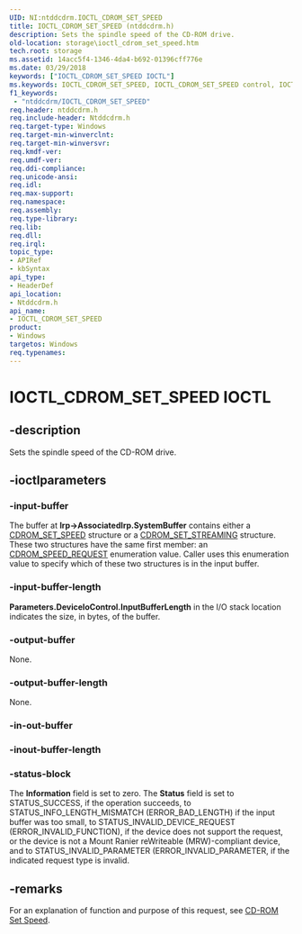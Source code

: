 ```yaml
---
UID: NI:ntddcdrm.IOCTL_CDROM_SET_SPEED
title: IOCTL_CDROM_SET_SPEED (ntddcdrm.h)
description: Sets the spindle speed of the CD-ROM drive.
old-location: storage\ioctl_cdrom_set_speed.htm
tech.root: storage
ms.assetid: 14acc5f4-1346-4da4-b692-01396cff776e
ms.date: 03/29/2018
keywords: ["IOCTL_CDROM_SET_SPEED IOCTL"]
ms.keywords: IOCTL_CDROM_SET_SPEED, IOCTL_CDROM_SET_SPEED control, IOCTL_CDROM_SET_SPEED control code [Storage Devices], k307_df26ae09-2af1-4290-812a-b0f279112d97.xml, ntddcdrm/IOCTL_CDROM_SET_SPEED, storage.ioctl_cdrom_set_speed
f1_keywords:
 - "ntddcdrm/IOCTL_CDROM_SET_SPEED"
req.header: ntddcdrm.h
req.include-header: Ntddcdrm.h
req.target-type: Windows
req.target-min-winverclnt: 
req.target-min-winversvr: 
req.kmdf-ver: 
req.umdf-ver: 
req.ddi-compliance: 
req.unicode-ansi: 
req.idl: 
req.max-support: 
req.namespace: 
req.assembly: 
req.type-library: 
req.lib: 
req.dll: 
req.irql: 
topic_type:
- APIRef
- kbSyntax
api_type:
- HeaderDef
api_location:
- Ntddcdrm.h
api_name:
- IOCTL_CDROM_SET_SPEED
product:
- Windows
targetos: Windows
req.typenames: 
---
```


# IOCTL_CDROM_SET_SPEED IOCTL


## -description


Sets the spindle speed of the CD-ROM drive.


## -ioctlparameters




### -input-buffer

The buffer at <b>Irp->AssociatedIrp.SystemBuffer</b> contains either a <a href="https://docs.microsoft.com/windows-hardware/drivers/ddi/ntddcdrm/ns-ntddcdrm-_cdrom_set_speed">CDROM_SET_SPEED</a> structure or a <a href="https://docs.microsoft.com/windows-hardware/drivers/ddi/ntddcdrm/ns-ntddcdrm-_cdrom_set_streaming">CDROM_SET_STREAMING</a> structure. These two structures have the same first member: an <a href="https://docs.microsoft.com/windows-hardware/drivers/ddi/ntddcdrm/ne-ntddcdrm-_cdrom_speed_request">CDROM_SPEED_REQUEST</a> enumeration value. Caller uses this enumeration value to specify which of these two structures is in the input buffer.


### -input-buffer-length

<b>Parameters.DeviceIoControl.InputBufferLength</b> in the I/O stack location indicates the size, in bytes, of the buffer.


### -output-buffer

None.


### -output-buffer-length

None.


### -in-out-buffer








### -inout-buffer-length








### -status-block

The <b>Information</b> field is set to zero. The <b>Status</b> field is set to STATUS_SUCCESS, if the operation succeeds, to STATUS_INFO_LENGTH_MISMATCH (ERROR_BAD_LENGTH) if the input buffer was too small, to STATUS_INVALID_DEVICE_REQUEST (ERROR_INVALID_FUNCTION), if the device does not support the request, or the device is not a Mount Ranier reWriteable (MRW)-compliant device, and to STATUS_INVALID_PARAMETER (ERROR_INVALID_PARAMETER, if the indicated request type is invalid.


## -remarks



For an explanation of function and purpose of this request, see <a href="https://docs.microsoft.com/windows-hardware/drivers/storage/cd-rom-set-speed">CD-ROM Set Speed</a>.



